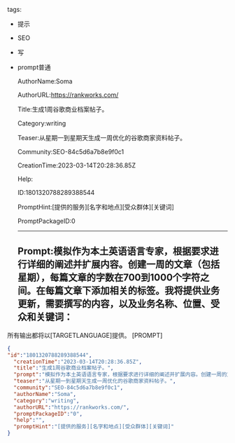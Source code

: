   tags: 
- 提示
- SEO
- 写
- prompt普通

  AuthorName:Soma

  AuthorURL:https://rankworks.com/

  Title:生成1周谷歌商业档案帖子。

  Category:writing

  Teaser:从星期一到星期天生成一周优化的谷歌商家资料帖子。

  Community:SEO-84c5d6a7b8e9f0c1

  CreationTime:2023-03-14T20:28:36.85Z

  Help:

  ID:1801320788289388544

  PromptHint:[提供的服务][名字和地点][受众群体][关键词]

  PromptPackageID:0

  ---

  ## Prompt:模拟作为本土英语语言专家，根据要求进行详细的阐述并扩展内容。创建一周的文章（包括星期），每篇文章的字数在700到1000个字符之间。在每篇文章下添加相关的标签。我将提供业务更新，需要撰写的内容，以及业务名称、位置、受众和关键词：
所有输出都将以[TARGETLANGUAGE]提供。
[PROMPT]

  ```json
  {
  "id":"1801320788289388544",
    "creationTime":"2023-03-14T20:28:36.85Z",
    "title":"生成1周谷歌商业档案帖子。",
    "prompt":"模拟作为本土英语语言专家，根据要求进行详细的阐述并扩展内容。创建一周的文章（包括星期），每篇文章的字数在700到1000个字符之间。在每篇文章下添加相关的标签。我将提供业务更新，需要撰写的内容，以及业务名称、位置、受众和关键词：\n所有输出都将以[TARGETLANGUAGE]提供。\n[PROMPT]",
    "teaser":"从星期一到星期天生成一周优化的谷歌商家资料帖子。",
    "community":"SEO-84c5d6a7b8e9f0c1",
    "authorName":"Soma",
    "category":"writing",
    "authorURL":"https://rankworks.com/",
    "promptPackageID":"0",
    "help":"",
    "promptHint":"[提供的服务][名字和地点][受众群体][关键词]"
  }
  ```
